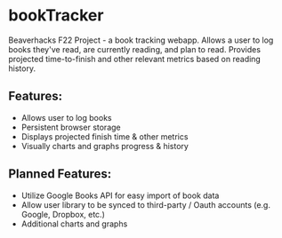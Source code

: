 # bookTracker
Beaverhacks F22 Project - a book tracking webapp. Allows a user to log books they've read, are currently reading, and plan to read. Provides projected time-to-finish and other relevant metrics based on reading history. 

## Features:
- Allows user to log books
- Persistent browser storage
- Displays projected finish time & other metrics
- Visually charts and graphs progress & history

## Planned Features:
- Utilize Google Books API for easy import of book data
- Allow user library to be synced to third-party / Oauth accounts (e.g. Google, Dropbox, etc.)
- Additional charts and graphs
